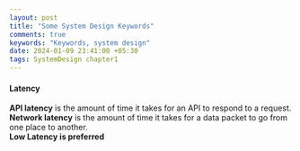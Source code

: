 ```yaml
---
layout: post
title: "Some System Design Keywords"
comments: true
keywords: "Keywords, system design"
date: 2024-01-09 23:41:00 +05:30
tags: SystemDesign chapter1
---
```



#### Latency 
**API latency** is the amount of time it takes for an API to respond to a request.  
**Network latency** is the amount of time it takes for a data packet to go from one place to another.  
**Low Latency is preferred**